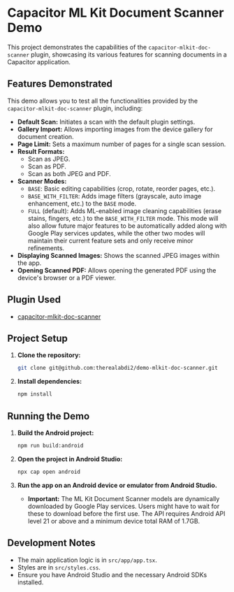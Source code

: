 # Capacitor ML Kit Document Scanner Demo

This project demonstrates the capabilities of the `capacitor-mlkit-doc-scanner` plugin, showcasing its various features for scanning documents in a Capacitor application.

## Features Demonstrated

This demo allows you to test all the functionalities provided by the `capacitor-mlkit-doc-scanner` plugin, including:

- **Default Scan:** Initiates a scan with the default plugin settings.
- **Gallery Import:** Allows importing images from the device gallery for document creation.
- **Page Limit:** Sets a maximum number of pages for a single scan session.
- **Result Formats:**
  - Scan as JPEG.
  - Scan as PDF.
  - Scan as both JPEG and PDF.
- **Scanner Modes:**
  - `BASE`: Basic editing capabilities (crop, rotate, reorder pages, etc.).
  - `BASE_WITH_FILTER`: Adds image filters (grayscale, auto image enhancement, etc.) to the `BASE` mode.
  - `FULL` (default): Adds ML-enabled image cleaning capabilities (erase stains, fingers, etc.) to the `BASE_WITH_FILTER` mode. This mode will also allow future major features to be automatically added along with Google Play services updates, while the other two modes will maintain their current feature sets and only receive minor refinements.
- **Displaying Scanned Images:** Shows the scanned JPEG images within the app.
- **Opening Scanned PDF:** Allows opening the generated PDF using the device's browser or a PDF viewer.

## Plugin Used

- [capacitor-mlkit-doc-scanner](https://www.npmjs.com/package/capacitor-mlkit-doc-scanner)

## Project Setup

1.  **Clone the repository:**

    ```bash
    git clone git@github.com:therealabdi2/demo-mlkit-doc-scanner.git
    ```

2.  **Install dependencies:**

    ```bash
    npm install
    ```

## Running the Demo

1.  **Build the Android project:**

    ```bash
    npm run build:android
    ```

2.  **Open the project in Android Studio:**

    ```bash
    npx cap open android
    ```

3.  **Run the app on an Android device or emulator from Android Studio.**

    - **Important:** The ML Kit Document Scanner models are dynamically downloaded by Google Play services. Users might have to wait for these to download before the first use. The API requires Android API level 21 or above and a minimum device total RAM of 1.7GB.

## Development Notes

- The main application logic is in `src/app/app.tsx`.
- Styles are in `src/styles.css`.
- Ensure you have Android Studio and the necessary Android SDKs installed.
